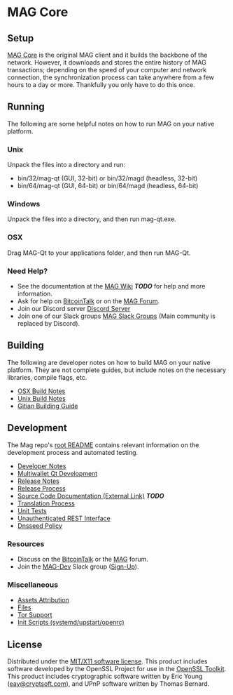 MAG Core
=====================

Setup
---------------------
[MAG Core](https://magnetwork.io/wallet) is the original MAG client and it builds the backbone of the network. However, it downloads and stores the entire history of MAG transactions; depending on the speed of your computer and network connection, the synchronization process can take anywhere from a few hours to a day or more. Thankfully you only have to do this once.

Running
---------------------
The following are some helpful notes on how to run MAG on your native platform.

### Unix

Unpack the files into a directory and run:

- bin/32/mag-qt (GUI, 32-bit) or bin/32/magd (headless, 32-bit)
- bin/64/mag-qt (GUI, 64-bit) or bin/64/magd (headless, 64-bit)

### Windows

Unpack the files into a directory, and then run mag-qt.exe.

### OSX

Drag MAG-Qt to your applications folder, and then run MAG-Qt.

### Need Help?

* See the documentation at the [MAG Wiki](https://en.bitcoin.it/wiki/Main_Page) ***TODO***
for help and more information.
* Ask for help on [BitcoinTalk](https://bitcointalk.org/index.php?topic=2402932) or on the [MAG Forum](http://forum.magnetwork.io/).
* Join our Discord server [Discord Server](https://discord.magnetwork.io)
* Join one of our Slack groups [MAG Slack Groups](https://magnetwork.io/slack-logins/) (Main community is replaced by Discord).

Building
---------------------
The following are developer notes on how to build MAG on your native platform. They are not complete guides, but include notes on the necessary libraries, compile flags, etc.

- [OSX Build Notes](build-osx.md)
- [Unix Build Notes](build-unix.md)
- [Gitian Building Guide](gitian-building.md)

Development
---------------------
The Mag repo's [root README](https://github.com/MAG-Project/MAG/blob/master/README.md) contains relevant information on the development process and automated testing.

- [Developer Notes](developer-notes.md)
- [Multiwallet Qt Development](multiwallet-qt.md)
- [Release Notes](release-notes.md)
- [Release Process](release-process.md)
- [Source Code Documentation (External Link)](https://dev.visucore.com/bitcoin/doxygen/) ***TODO***
- [Translation Process](translation_process.md)
- [Unit Tests](unit-tests.md)
- [Unauthenticated REST Interface](REST-interface.md)
- [Dnsseed Policy](dnsseed-policy.md)

### Resources

* Discuss on the [BitcoinTalk](https://bitcointalk.org/index.php?topic=1262920.0) or the [MAG](http://forum.magnetwork.io/) forum.
* Join the [MAG-Dev](https://mag-dev.slack.com/) Slack group ([Sign-Up](https://mag-dev.herokuapp.com/)).

### Miscellaneous
- [Assets Attribution](assets-attribution.md)
- [Files](files.md)
- [Tor Support](tor.md)
- [Init Scripts (systemd/upstart/openrc)](init.md)

License
---------------------
Distributed under the [MIT/X11 software license](http://www.opensource.org/licenses/mit-license.php).
This product includes software developed by the OpenSSL Project for use in the [OpenSSL Toolkit](https://www.openssl.org/). This product includes
cryptographic software written by Eric Young ([eay@cryptsoft.com](mailto:eay@cryptsoft.com)), and UPnP software written by Thomas Bernard.
